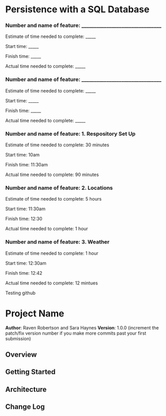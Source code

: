 # Persistence with a SQL Database

### Number and name of feature: ________________________________

Estimate of time needed to complete: _____

Start time: _____

Finish time: _____

Actual time needed to complete: _____

### Number and name of feature: ________________________________

Estimate of time needed to complete: _____

Start time: _____

Finish time: _____

Actual time needed to complete: _____

### Number and name of feature: 1. Respository Set Up

Estimate of time needed to complete: 30 minutes

Start time: 10am

Finish time: 11:30am

Actual time needed to complete: 90 minutes  

### Number and name of feature: 2. Locations

Estimate of time needed to complete: 5 hours

Start time: 11:30am

Finish time: 12:30 

Actual time needed to complete: 1 hour  

### Number and name of feature: 3. Weather

Estimate of time needed to complete: 1 hour

Start time: 12:30am

Finish time: 12:42 

Actual time needed to complete: 12 mintues

Testing github

# Project Name

**Author**: Raven Robertson and Sara Haynes
**Version**: 1.0.0 (increment the patch/fix version number if you make more commits past your first submission)

## Overview
<!-- Provide a high level overview of what this application is and why you are building it, beyond the fact that it's an assignment for this class. (i.e. What's your problem domain?) -->

## Getting Started
<!-- What are the steps that a user must take in order to build this app on their own machine and get it running? -->

## Architecture
<!-- Provide a detailed description of the application design. What technologies (languages, libraries, etc) you're using, and any other relevant design information. -->

## Change Log
<!-- Use this area to document the iterative changes made to your application as each feature is successfully implemented. Use time stamps. Here's an examples:

01-01-2001 4:59pm - Application now has a fully-functional express server, with a GET route for the location resource.

## Credits and Collaborations